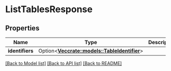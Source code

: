 # ListTablesResponse

## Properties

Name | Type | Description | Notes
------------ | ------------- | ------------- | -------------
**identifiers** | Option<[**Vec<crate::models::TableIdentifier>**](TableIdentifier.md)> |  | [optional]

[[Back to Model list]](../README.md#documentation-for-models) [[Back to API list]](../README.md#documentation-for-api-endpoints) [[Back to README]](../README.md)


